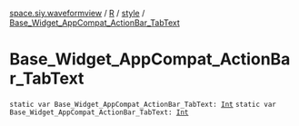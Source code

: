 [space.siy.waveformview](../../index.md) / [R](../index.md) / [style](index.md) / [Base_Widget_AppCompat_ActionBar_TabText](./-base_-widget_-app-compat_-action-bar_-tab-text.md)

# Base_Widget_AppCompat_ActionBar_TabText

`static var Base_Widget_AppCompat_ActionBar_TabText: `[`Int`](https://kotlinlang.org/api/latest/jvm/stdlib/kotlin/-int/index.html)
`static var Base_Widget_AppCompat_ActionBar_TabText: `[`Int`](https://kotlinlang.org/api/latest/jvm/stdlib/kotlin/-int/index.html)